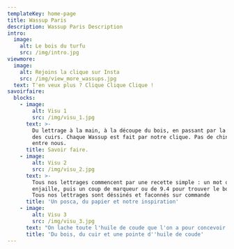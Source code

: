 ```yaml
---
templateKey: home-page
title: Wassup Paris
description: Wassup Paris Description
intro:
  image:
    alt: Le bois du turfu
    src: /img/intro.jpg
viewmore:
  image:
    alt: Rejoins la clique sur Insta
    src: /img/view_more_wassups.jpg
  text: T'en veux plus ? Clique Clique Clique !
savoirfaire:
  blocks:
    - image:
        alt: Visu 1
        src: /img/visu_1.jpg
      text: >-
        Du lettrage à la main, à la découpe du bois, en passant par la gravure
        des cuirs. Chaque Wassup est fait par notre clique. Pas de chinoiseries
        entre nous.
      title: Savoir faire.
    - image:
        alt: Visu 2
        src: /img/visu_2.jpg
      text: >-
        Tous nos lettrages commencent par une recette simple : un mot qui nous
        enjaille, puis un coup de marqueur ou de 9.4 pour trouver le bon flow.
        Tous nos lettrages sont déssinés et faconnés sur commande
      title: 'Un posca, du papier et notre inspiration'
    - image:
        alt: Visu 3
        src: /img/visu_3.jpg
      text: "On lache toute l'huile de coude que l'on a pour concevoir de la tête jusqu'au pied chaque Wassup. Une passion et un goût prononcé pour la perfection. Plus besoin d'aller Go-muscu. \U0001F4AA"
      title: 'Du bois, du cuir et une pointe d''huile de coude'
---
```


